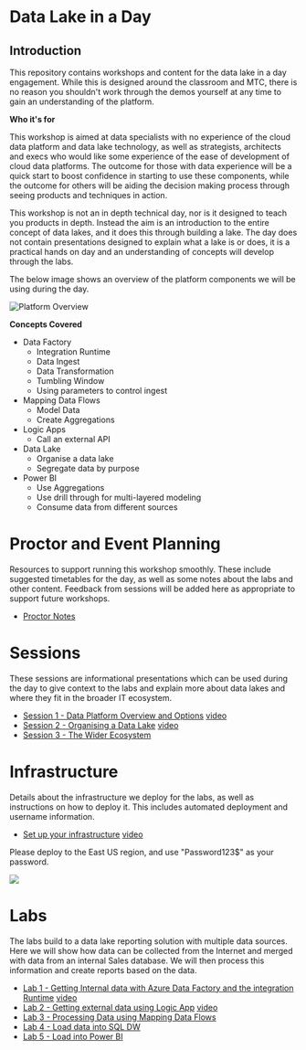 # Data Lake in a Day

## Introduction
This repository contains workshops and content for the data lake in a day engagement. While this is designed around the classroom and MTC, there is no reason you shouldn't work through the demos yourself at any time to gain an understanding of the platform.

**Who it's for**

This workshop is aimed at data specialists with no experience of the cloud data platform and data lake technology, as well as strategists, architects and execs who would like some experience of the ease of development of cloud data platforms. The outcome for those with data experience will be a quick start to boost confidence in starting to use these components, while the outcome for others will be aiding the decision making process through seeing products and techniques in action.

This workshop is not an in depth technical day, nor is it designed to teach you products in depth. Instead the aim is an introduction to the entire concept of data lakes, and it does this through building a lake. The day does not contain presentations designed to explain what a lake is or does, it is a practical hands on day and an understanding of concepts will develop through the labs.

The below image shows an overview of the platform components we will be using during the day.

![Platform Overview](images/platform.png)

**Concepts Covered**

* Data Factory
  * Integration Runtime
  * Data Ingest
  * Data Transformation
  * Tumbling Window
  * Using parameters to control ingest
* Mapping Data Flows
  * Model Data
  * Create Aggregations
* Logic Apps
  * Call an external API
* Data Lake
  * Organise a data lake
  * Segregate data by purpose
* Power BI
  * Use Aggregations
  * Use drill through for multi-layered modeling
  * Consume data from different sources

# Proctor and Event Planning

Resources to support running this workshop smoothly. These include suggested timetables for the day, as well as some notes about the labs and other content. Feedback from sessions will be added here as appropriate to support future workshops.

* [Proctor Notes](ProctorNotes/ProctorNotes.md)

# Sessions

These sessions are informational presentations which can be used during the day to give context to the labs and explain more about data lakes and where they fit in the broader IT ecosystem.

* [Session 1 - Data Platform Overview and Options](Session1/Session1.md) [video](https://youtu.be/vVvb1muzQZA)
* [Session 2 - Organising a Data Lake](Session2/Session2.md) [video](https://youtu.be/gRaj7gYSi3A)
* [Session 3 - The Wider Ecosystem](Session3/Session3.md)

# Infrastructure

Details about the infrastructure we deploy for the labs, as well as instructions on how to deploy it. This includes automated deployment and username information.

* [Set up your infrastructure](infrastructure/readme.md) [video](https://youtu.be/BptCJJeSNaA)

Please deploy to the East US region, and use "Password123$" as your password.

<a href="https://portal.azure.com/#create/Microsoft.Template/uri/https%3A%2F%2Fraw.githubusercontent.com%2Fdavedoesdemos%2FDataLakeInADay%2Fmaster%2Finfrastructure%2FAzureResourceGroup1%2Fazuredeploy.json" target="_blank">
    <img src="http://azuredeploy.net/deploybutton.png"/>
    </a>

# Labs

The labs build to a data lake reporting solution with multiple data sources. Here we will show how data can be collected from the Internet and merged with data from an internal Sales database. We will then process this information and create reports based on the data.

* [Lab 1 - Getting Internal data with Azure Data Factory and the integration Runtime](Lab1/Lab1.md) [video](https://youtu.be/tDvNjbbbASY)
* [Lab 2 - Getting external data using Logic App](Lab2/Lab2.md) [video](https://youtu.be/mw6KK5tun0Y)
* [Lab 3 - Processing Data using Mapping Data Flows](Lab3b/Lab3b.md)
* [Lab 4 - Load data into SQL DW](Lab4/Lab4.md)
* [Lab 5 - Load into Power BI](Lab5/Lab5.md)
